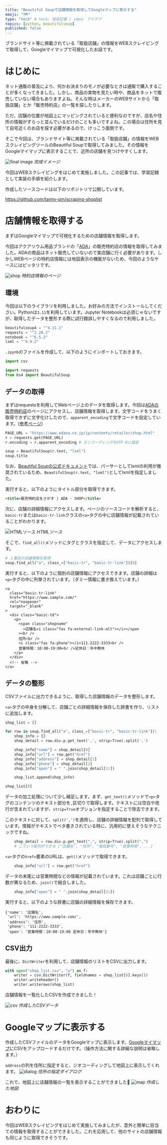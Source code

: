 ```yaml
---
title: "Beautiful Soupで店舗情報を取得してGoogleマップに表示する"
emoji: "🗺️"
type: "tech" # tech: 技術記事 / idea: アイデア
topics: [python, beautifulsoup]
published: false
---
```


ブランドサイト等に掲載されている「取扱店舗」の情報をWEBスクレイピングで取得して、Googleマイマップで可視化したお話です。

# はじめに

ネット通販の普及により、何かお決まりのモノが必要なときは通販で購入することが多くなってきました。しかし、商品の実物を見たい時や、商品をネットで販売していない場合もありますよね。そんな時はメーカーのWEBサイトから「取扱店舗」とか「販売特約店」の一覧を探したりします。

ただ、店舗の位置が地図上にマッピングされていると便利なのですが、店名や住所の情報がずらっと並んでいるだけのことも多いですよね。この場合は住所を見て自宅近くのお店を探す必要があるので、けっこう面倒です。

そこで今回は、ブランドサイト等に掲載されている「取扱店舗」の情報をWEBスクレイピングツールのBeautiful Soupで取得してみました。その情報をGoogleマイマップに表示することで、近所の店舗を見つけやすくします。

![final image](https://storage.googleapis.com/zenn-user-upload/049f70ed90f3-20230116.png)
_完成イメージ_

今回はWEBスクレイピングをはじめて実施しました。この記事では、学習記録として実装の手順を紹介します。

作成したソースコードは以下のリポジトリで公開しています。

https://github.com/tanny-pm/scraping-shoplist

# 店舗情報を取得する

まずはGoogleマイマップで可視化するための店舗情報を取得します。

今回はアクアリウム用品ブランドの「[ADA](https://www.adana.co.jp/jp/index.html)」の販売特約店の情報を取得してみました。ADAの商品はネット販売していないので実店舗に行く必要があります。しかしWEBページの特約店情報には地図表示の機能がないため、今回のようなケースにはピッタリです。

![shop](https://storage.googleapis.com/zenn-user-upload/3132823fc734-20230116.png)
_特約店情報のページ_

## 環境

今回は以下のライブラリを利用しました。お好みの方法でインストールしてください。Pythonは`3.11`を利用しています。Jupyter Notebookは必須じゃないですが、取得したデータを整形する際に試行錯誤しやすくなるので利用しました。

```python
beautifulsoup4 = "^4.11.1"
requests = "^2.28.2"
notebook = "^6.5.2"
lxml = "^4.9.2"
```

`.ipynb`のファイルを作成して、以下のようにインポートしておきます。

```py
import csv

import requests
from bs4 import BeautifulSoup
```

## データの取得

まずはrequestsを利用してWebページ上のデータを取得します。今回は[ADAの販売特約店](https://www.adana.co.jp/jp/contents/retailer/shop.html)のページにアクセスし、店舗情報を取得します。文字コードをうまく取得できずに文字化けしたので、`apparent_encoding`で文字コードを設定しています。([参考ページ](https://kanji.hatenablog.jp/entry/python-requests-beautifulsoup-encoding))

```py
PAGE_URL = "https://www.adana.co.jp/jp/contents/retailer/shop.html"
r = requests.get(PAGE_URL)
r.encoding = r.apparent_encoding # エンコーディングをUTF-8に設定

soup = BeautifulSoup(r.text, "lxml")
soup.title
```

なお、[Beautiful Soupの公式ドキュメント](http://kondou.com/BS4/#parser-installation)では、パーサーとしてlxmlの利用が推奨されているため、`BeautifulSoup(r.text, "lxml")`としてlxmlを指定しました。

実行すると、以下のようにタイトル部分を取得できます。

```html
<title>販売特約店をさがす | ADA - SHOP</title>
```

次に、店舗の詳細情報にアクセスします。ページのソースコードを解析すると、`basic-tr`または`basic-tr-link`クラスの`<a>`タグの中に店舗情報が記載されていることがわかります。

![HTMLソース](https://storage.googleapis.com/zenn-user-upload/c4e0fb44d9b0-20230116.png)
_HTMLソース_

そこで、`find_all()`メソッドにタグとクラスを指定して、データにアクセスします。

```py
# １番目の店舗情報を取得
soup.find_all("a", class_=["basic-tr", "basic-tr-link"])[0]
```

実行すると、以下のように個別の店舗情報にアクセスできます。店舗の詳細は`<p>`タグの中に列挙されています。（ダミー情報に書き換えています。）

```html:実行結果
<a
  class="basic-tr-link"
  href="https://www.sample.com/"
  rel="noopener"
  target="_blank"
>
  <div class="basic-td">
    <p>
      <span class="shopname"
        >店舗名<i class="fas fa-external-link-alt"></i></span
      ><br />
      住所<br />
      <i class="fas fa-phone"></i>111-2222-3333<br />
      営業時間：10:00-19:00<br />定休日：年中無休
    </p>
  </div>
  <!-- 省略 -->
</a>
```

## データの整形

CSVファイルに出力できるように、取得した店舗情報のデータを整形します。

`<a>`タグの中身を分解して、店舗ごとの詳細情報を保存した辞書を作り、リストに追加します。

```py
shop_list = []

for row in soup.find_all("a", class_=["basic-tr", "basic-tr-link"]):
    shop_info = {}
    shop_detail = row.div.p.get_text(',', strip=True).split(',')

    shop_info["name"] = shop_detail[0]
    shop_info["url"] = row.get("href")
    shop_info["address"] = shop_detail[1]
    shop_info["phone"] = shop_detail[2]
    shop_info["open"] = " ".join(shop_detail[3:])

    shop_list.append(shop_info)

shop_list[0]
```

データの加工処理について少し補足します。まず、`get_text()`メソッドで`<p>`タグのコンテンツのテキスト部分を`,`区切りで取得します。テキストには空白や改行が含まれていますが、`strip=True`オプションを指定することで除去できます。

このテキストに対して、`split(',')`を適用し、店舗の詳細情報を配列で取得しています。情報がテキストでベタ書きされている時に、汎用的に使えそうなテクニックですね。

```py
    shop_detail = row.div.p.get_text(",", strip=True).split(",")
    # こういう配列ができる ["店舗名", "住所", "電話番号", "営業時間", ...]
```

`<a>`タグの`href=`要素のURLは、`get()`メソッドで取得できます。

```py
    shop_info["url"] = row.get("href")
```

データの末尾には営業時間などの情報が記載されています。これは店舗ごとに行数が異なるため、`join()`で結合しました。

```py
    shop_info["open"] = " ".join(shop_detail[3:])
```

実行すると、以下のような辞書に店舗の詳細情報を保存できます。

```py:実行結果
{'name': '店舗名',
 'url': 'https://www.sample.com/',
 'address': '住所',
 'phone': '111-2222-3333',
 'open': '営業時間：10:00-19:00 定休日：年中無休'}
```

## CSV出力

最後に、`DictWriter`を利用して、店舗情報のリストをCSVに出力します。

```py
with open("shop_list.csv", "w") as f:
    writer = csv.DictWriter(f, fieldnames = shop_list[0].keys())
    writer.writeheader()
    writer.writerows(shop_list)
```

店舗情報を一覧化したCSVを作成できました！

![csv](https://storage.googleapis.com/zenn-user-upload/978cfbafa94d-20230116.png)
_作成したCSVデータ_

# Googleマップに表示する

作成したCSVファイルのデータをGoogleマップに表示します。[Googleマイマップ](https://www.google.co.jp/intl/ja/maps/about/mymaps/)にCSVをアップロードするだけです。（操作方法に関する詳細な説明は省略します。）

`address`の列を住所に指定すると、ジオコーディングして地図上に表示してくれます。
![dialog](https://storage.googleapis.com/zenn-user-upload/974cd70d9f2f-20230116.png)
_住所の指定ダイアログ_

これで、地図上に店舗情報の一覧を表示することができました🎉
![map](https://storage.googleapis.com/zenn-user-upload/2fbb6c96ecdd-20230116.png)
_作成した地図_

# おわりに

今回はWEBスクレイピングをはじめて実施してみましたが、意外と簡単に目当ての情報を取得することができました。これを応用して、他のサイトの店舗情報も同じように取得できそうです。
